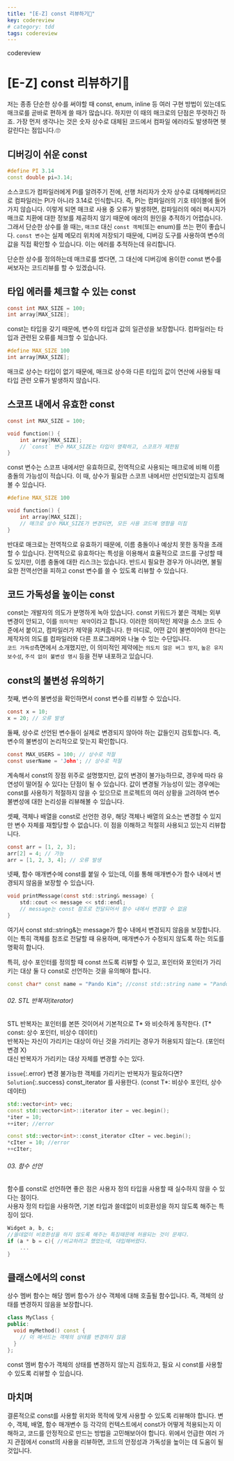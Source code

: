 ```yaml
---
title: "[E-Z] const 리뷰하기🍨"
key: codereview
# category: tdd
tags: codereview
---
```

codereview
<!--more-->

# [E-Z] const 리뷰하기🍨
저는 종종 단순한 상수를 써야할 때 const, enum, inline 등 여러 구현 방법이 있는데도 매크로를 곧바로 편하게 쓸 때가 많습니다. 하지만 이 때의 매크로의 단점은 뚜렷하긴 하죠. 가장 먼저 생각나는 것은 숫자 상수로 대체된 코드에서 컴파일 에러라도 발생하면 헷갈린다는 점입니다.🙄  

## 디버깅이 쉬운 const
```cpp
#define PI 3.14
const double pi=3.14;
```

소스코드가 컴파일러에게 PI를 알려주기 전에, 선행 처리자가 숫자 상수로 대체해버리므로 컴파일러는 PI가 아니라 3.14로 인식합니다. 즉, PI는 컴파일러의 기호 테이블에 들어가지 않습니다. 이렇게 되면 매크로 사용 중 오류가 발생하면, 컴파일러의 에러 메시지가 매크로 치환에 대한 정보를 제공하지 않기 때문에 에러의 원인을 추적하기 어렵습니다.  
그래서 단순한 상수를 쓸 때는, `매크로` 대신 `const 객체`(또는 enum)를 쓰는 편이 좋습니다. `const 변수`는 실제 메모리 위치에 저장되기 때문에, 디버깅 도구를 사용하여 변수의 값을 직접 확인할 수 있습니다. 이는 에러를 추적하는데 유리합니다.   

단순한 상수를 정의하는데 매크로를 썼다면, 그 대신에 디버깅에 용이한 const 변수를 써보자는 코드리뷰를 할 수 있겠습니다.  

## 타입 에러를 체크할 수 있는 const

```c
const int MAX_SIZE = 100;
int array[MAX_SIZE];
```

const는 타입을 갖기 때문에, 변수의 타입과 값의 일관성을 보장합니다. 컴파일러는 타입과 관련된 오류를 체크할 수 있습니다.


```c
#define MAX_SIZE 100
int array[MAX_SIZE];
```

매크로 상수는 타입이 없기 때문에, 매크로 상수와 다른 타입의 값이 연산에 사용될 때 타입 관련 오류가 발생하지 않습니다.  


## 스코프 내에서 유효한 const
```c
const int MAX_SIZE = 100;

void function() {
    int array[MAX_SIZE];
    // `const` 변수 MAX_SIZE는 타입이 명확하고, 스코프가 제한됨
}
```


const 변수는 스코프 내에서만 유효하므로, 전역적으로 사용되는 매크로에 비해 이름 충돌의 가능성이 적습니다. 이 때, 상수가 필요한 스코프 내에서만 선언되었는지 검토해볼 수 있습니다.       

```c
#define MAX_SIZE 100

void function() {
    int array[MAX_SIZE];
    // 매크로 상수 MAX_SIZE가 변경되면, 모든 사용 코드에 영향을 미침
}
```

반대로 매크로는 전역적으로 유효하기 때문에, 이름 충돌이나 예상치 못한 동작을 초래할 수 있습니다. 전역적으로 유효하다는 특성을 이용해서 효율적으로 코드를 구성할 때도 있지만, 이름 충돌에 대한 리스크는 있습니다. 반드시 필요한 경우가 아니라면, 불필요한 전역선언을 피하고 const 변수를 쓸 수 있도록 리뷰할 수 있습니다.  


## 코드 가독성을 높이는 const
const는 개발자의 의도가 분명하게 녹아 있습니다. const 키워드가 붙은 객체는 외부 변경이 안되고, 이를 `의미적인 제약`이라고 합니다. 이러한 의미적인 제약을 소스 코드 수준에서 붙이고, 컴파일러가 제약을 지켜줍니다. 한 마디로, 어떤 값이 불변이어야 한다는 제작자의 의도를 컴파일러와 다른 프로그래머와 나눌 수 있는 수단입니다.  
`코드 가독성`측면에서 소개했지만, 이 의미적인 제약에는 `의도치 않은 버그 방지`, `높은 유지보수성`, `주석 없이 불변성 명시` 등을 전부 내포하고 있습니다.  

## const의 불변성 유의하기
첫째, 변수의 불변성을 확인하면서 const 변수를 리뷰할 수 있습니다.
```c
const x = 10;
x = 20; // 오류 발생
```

둘째, 상수로 선언된 변수들이 실제로 변경되지 않아야 하는 값들인지 검토합니다. 즉, 변수의 불변성이 논리적으로 맞는지 확인합니다.
```c
const MAX_USERS = 100; // 상수로 적절
const userName = 'John'; // 상수로 적절
```

계속해서 const의 장점 위주로 설명했지만, 값의 변경이 불가능하므로, 경우에 따라 유연성이 떨어질 수 있다는 단점이 될 수 있습니다. 값이 변경될 가능성이 있는 경우에는 const를 사용하기 적절하지 않을 수 있으므로 프로젝트의 
여러 상황을 고려하여 변수 불변성에 대한 논리성을 리뷰해볼 수 있습니다.

셋째, 객체나 배열을 const로 선언한 경우, 해당 객체나 배열의 요소는 변경할 수 있지만 변수 자체를 재할당할 수 없습니다. 이 점을 이해하고 적절히 사용되고 있는지 리뷰합니다.
```c
const arr = [1, 2, 3];
arr[2] = 4; // 가능
arr = [1, 2, 3, 4]; // 오류 발생
```

넷째, 함수 매개변수에 const를 붙일 수 있는데, 이를 통해 매개변수가 함수 내에서 변경되지 않음을 보장할 수 있습니다.

```c
void printMessage(const std::string& message) {
    std::cout << message << std::endl;
    // message는 const 참조로 전달되어서 함수 내에서 변경할 수 없음
}
```
여기서 const std::string&는 message가 함수 내에서 변경되지 않음을 보장합니다. 이는 특히 객체를 참조로 전달할 때 유용하며, 매개변수가 수정되지 않도록 하는 의도를 명확히 합니다.



특히, 상수 포인터를 정의할 때 const 쓰도록 리뷰할 수 있고, 포인터와 포인터가 가리키는 대상 둘 다 const로 선언하는 것을 유의해야 합니다.  

```cpp
const char* const name = "Pando Kim"; //const std::string name = "Pando Kim";
```



###### 02. STL 반복자(iterator)
STL 반복자는 포인터를 본뜬 것이어서 기본적으로 T* 와 비슷하게 동작한다. (T* const: 상수 포인터, 비상수 데이터)  
반복자는 자신이 가리키는 대상이 아닌 것을 가리키는 경우가 허용되지 않는다. (포인터 변경 X)  
대신 반복자가 가리키는 대상 자체를 변경할 수는 있다.  

`issue`{:.error} 변경 불가능한 객체를 가리키는 반복자가 필요하다면?  
`Solution`{:.success} const_iterator 를 사용한다. (const T*: 비상수 포인터, 상수 데이터)  

```cpp
std::vector<int> vec;
const std::vector<int>::iterator iter = vec.begin();
*iter = 10; 
++iter; //error

const std::vector<int>::const_iterator cIter = vec.begin();
*cIter = 10; //error
++cIter;
```

###### 03. 함수 선언
함수를 const로 선언하면 좋은 점은 사용자 정의 타입을 사용할 때 실수하지 않을 수 있다는 점이다.  
사용자 정의 타입을 사용하면, 기본 타입과 쓸데없이 비호환성을 하지 않도록 해주는 특징이 있다.  
```cpp
Widget a, b, c;
//쓸데없이 비호환성을 하지 않도록 해주는 특징때문에 허용되는 것이 문제다.
if (a * b = c){ //비교하려고 했었는데, 대입해버렸다.  
    ...
}
```

## 클래스에서의 const
상수 멤버 함수는 해당 멤버 함수가 상수 객체에 대해 호출될 함수입니다. 즉, 객체의 상태를 변경하지 않음을 보장합니다.  
```cpp
class MyClass {
public:
  void myMethod() const {
    // 이 메서드는 객체의 상태를 변경하지 않음
  }
};
```
const 멤버 함수가 객체의 상태를 변경하지 않는지 검토하고, 필요 시 const를 사용할 수 있도록 리뷰할 수 있습니다.  


## 마치며
결론적으로 const를 사용할 위치와 목적에 맞게 사용할 수 있도록 리뷰해야 합니다. 변수, 객체, 배열, 함수 매개변수 등 각각의 컨텍스트에서 const가 어떻게 적용되는지 이해하고, 코드를 안정적으로 만드는 방법을 고민해보아야 합니다. 위에서 언급한 여러 가지 관점에서 const의 사용을 리뷰하면, 코드의 안정성과 가독성을 높이는 데 도움이 될 것입니다.